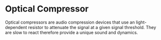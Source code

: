 # Optical Compressor

Optical compressors are audio compression devices that use an light-dependent resistor to attenuate the signal at a given signal threshold. They are slow to react therefore provide a unique sound and dynamics. 
